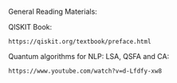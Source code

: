 
General Reading Materials:

QISKIT Book:

    https://qiskit.org/textbook/preface.html

Quantum algorithms for NLP: LSA, QSFA and CA:

    https://www.youtube.com/watch?v=d-Lfdfy-xw8







